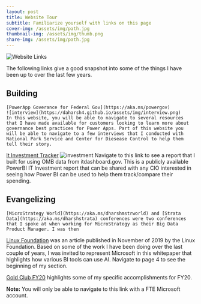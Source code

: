 ```yaml
---
layout: post
title: Website Tour
subtitle: Familiarize yourself with links on this page
cover-img: /assets/img/path.jpg
thumbnail-img: /assets/img/thumb.png
share-img: /assets/img/path.jpg
---
```


![Website Links](https://daharsh4.github.io/assets/img/bannerpic.png)

The following links give a good snapshot into some of the things I have been up to over the last few years. 

## Building
    [PowerApp Goverance for Federal Gov](https://aka.ms/powergov)
    ![interview](https://daharsh4.github.io/assets/img/interview.png)
    In this website, you will be able to navigate to several resources that I have made available for customers looking to learn more about governance best practices for Power Apps. Part of this website you will be able to navigate to a few interviews that I conducted with National Park Service and Center for Diesease Control to help them tell their story. 

   [It Investment Tracker](https://aka.ms/itinvestment)
    ![investment](https://daharsh4.github.io/assets/img/investment.png)
    Navigate to this link to see a report that I built for using OMB data from itdashboard.gov. This is a publicly available PowerBI IT Investment report that can be shared with any CIO interested in seeing how Power BI can be used to help them track/compare their spending.

    
## Evangelizing
    [MicroStrategy World](https://aka.ms/dharshmstrworld) and [Strata Data](https://aka.ms/dharshstrata) conferences were two conferences that I spoke at when working for MicroStrategy as their Big Data Product Manager. I was then 
    
 [Linux Foundation](https://aka.ms/dharshlinux) was an article published in November of 2019 by the Linux Foundation. Based on some of the work I have been doing over the last couple of years, I was invited to represent Microsoft in this whitepaper that highlights how various BI tools can use AI. Navigate to page 4 to see the beginning of my section.
     
 [Gold Club FY20](https://aka.ms/dharshgold) highlights some of my specific accomplishments for FY20. 
 
 **Note:** You will only be able to navigate to this link with a FTE Microsoft account. 
